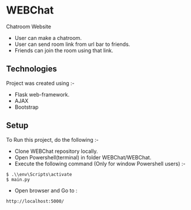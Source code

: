 # WEBChat
Chatroom Website
* User can make a chatroom.
* User can send room link from url bar to friends.
* Friends can join the room using that link.

## Technologies
Project was created using :-
* Flask web-framework.
* AJAX
* Bootstrap

## Setup
To Run this project, do the following :-
* Clone WEBChat repository locally.
* Open Powershell(terminal) in folder WEBChat/WEBChat.
* Execute the following command (Only for window Powershell users) :-
```
$ .\\env\Scripts\activate
$ main.py
```
* Open browser and Go to :
```
http://localhost:5000/
```
